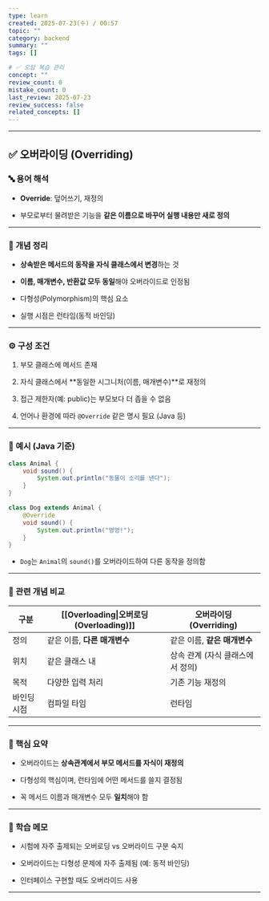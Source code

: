 ```yaml
---
type: learn
created: 2025-07-23(수) / 00:57
topic: ""
category: backend
summary: ""
tags: []

# ✅ 오답 복습 관리
concept: ""
review_count: 0
mistake_count: 0
last_review: 2025-07-23
review_success: false
related_concepts: []
---
```

---

## ✅ 오버라이딩 (Overriding)

### 🔤 용어 해석

- **Override**: 덮어쓰기, 재정의
    
- 부모로부터 물려받은 기능을 **같은 이름으로 바꾸어 실행 내용만 새로 정의**
    

---

### 📌 개념 정리

- **상속받은 메서드의 동작을 자식 클래스에서 변경**하는 것
    
- **이름, 매개변수, 반환값 모두 동일**해야 오버라이드로 인정됨
    
- 다형성(Polymorphism)의 핵심 요소
    
- 실행 시점은 런타임(동적 바인딩)
    

---

### ⚙️ 구성 조건

1. 부모 클래스에 메서드 존재
    
2. 자식 클래스에서 **동일한 시그니처(이름, 매개변수)**로 재정의
    
3. 접근 제한자(예: public)는 부모보다 더 좁을 수 없음
    
4. 언어나 환경에 따라 `@Override` 같은 명시 필요 (Java 등)
    

---

### 💬 예시 (Java 기준)

```java
class Animal {
    void sound() {
        System.out.println("동물이 소리를 낸다");
    }
}

class Dog extends Animal {
    @Override
    void sound() {
        System.out.println("멍멍!");
    }
}
```

- `Dog`는 `Animal`의 `sound()`를 오버라이드하여 다른 동작을 정의함
    

---

### 🔁 관련 개념 비교

| 구분     | [[Overloading\|오버로딩 (Overloading)]] | 오버라이딩 (Overriding)  |
| ------ | ----------------------------------- | ------------------- |
| 정의     | 같은 이름, **다른 매개변수**                  | 같은 이름, **같은 매개변수**  |
| 위치     | 같은 클래스 내                            | 상속 관계 (자식 클래스에서 정의) |
| 목적     | 다양한 입력 처리                           | 기존 기능 재정의           |
| 바인딩 시점 | 컴파일 타임                              | 런타임                 |

---

### 🎯 핵심 요약

- 오버라이드는 **상속관계에서 부모 메서드를 자식이 재정의**
    
- 다형성의 핵심이며, 런타임에 어떤 메서드를 쓸지 결정됨
    
- 꼭 메서드 이름과 매개변수 모두 **일치**해야 함
    

---

### 🧠 학습 메모

- 시험에 자주 출제되는 오버로딩 vs 오버라이드 구분 숙지
    
- 오버라이드는 다형성 문제에 자주 출제됨 (예: 동적 바인딩)
    
- 인터페이스 구현할 때도 오버라이드 사용
    

---